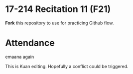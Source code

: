 # 17-214 Recitation 11 (F21)
**Fork** this repository to use for practicing Github flow.

# Attendance
emaana again


This is Kuan editing.
Hopefully a conflict could be triggered.
